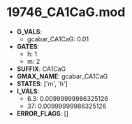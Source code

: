 # 19746_CA1CaG.mod

- **G_VALS**:
  - gcabar_CA1CaG: 0.01
- **GATES**:
  - h: 1
  - m: 2
- **SUFFIX**: CA1CaG
- **GMAX_NAME**: gcabar_CA1CaG
- **STATES**: ['m', 'h']
- **I_VALS**:
  - 6.3: 0.00999999986325126
  - 37: 0.00999999986325126
- **ERROR_FLAGS**: []
